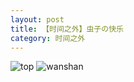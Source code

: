```yaml
---
layout: post
title: 【时间之外】虫子の快乐
category: 时间之外
---
```

![top](http://s1r3itzmh.hd-bkt.clouddn.com/img/top-220325-2.png)
![wanshan](http://s1r3itzmh.hd-bkt.clouddn.com/img/wanshan.png)
  





